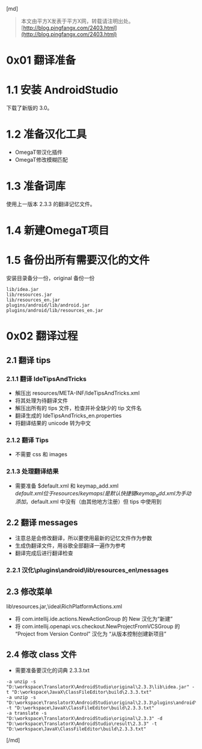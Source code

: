 [md]

>本文由平方X发表于平方X网，转载请注明出处。[http://blog.pingfangx.com/2403.html](http://blog.pingfangx.com/2403.html)

# 0x01 翻译准备
# 1.1 安装 AndroidStudio
下载了新版的 3.0。

# 1.2 准备汉化工具
* OmegaT带汉化插件
* OmegaT修改模糊匹配

# 1.3 准备词库
使用上一版本 2.3.3 的翻译记忆文件。

# 1.4 新建OmegaT项目

# 1.5 备份出所有需要汉化的文件
安装目录备分一份，original 备份一份
```
lib/idea.jar
lib/resources.jar
lib/resources_en.jar
plugins/android/lib/android.jar
plugins/android/lib/resources_en.jar
```


# 0x02 翻译过程
## 2.1 翻译 tips
### 2.1.1 翻译 IdeTipsAndTricks
* 解压出 resources/META-INF/IdeTipsAndTricks.xml
* 将其处理为待翻译文件
* 解压出所有的 tips 文件，检查并补全缺少的 tip 文件名
* 翻译生成的 IdeTipsAndTricks_en.properties
* 将翻译结果的 unicode 转为中文

### 2.1.2 翻译 Tips
* 不需要 css 和 images

### 2.1.3 处理翻译结果
* 需要准备 $default.xml 和 keymap_add.xml  
$default.xml 位于 resources/keymaps/ 是默认快捷键  
keymap_add.xml 为手动添加，$default.xml 中没有（由其他地方注册）但 tips 中使用到

## 2.2 翻译 messages
* 注意总是会修改翻译，所以要使用最新的记忆文件作为参数
* 生成伪翻译文件，用谷歌全部翻译一遍作为参考
* 翻译完成后进行翻译检查


### 2.2.1 汉化\plugins\android\lib\resources_en\messages

## 2.3 修改菜单
lib\resources.jar,\idea\RichPlatformActions.xml  
* 将 com.intellij.ide.actions.NewActionGroup 的 New 汉化为“新建”
* 将 com.intellij.openapi.vcs.checkout.NewProjectFromVCSGroup 的 “Project from Version Control” 汉化为 “从版本控制创建新项目”


## 2.4 修改 class 文件
* 需要准备要汉化的词典 2.3.3.txt
```
-a unzip -s "D:\workspace\TranslatorX\AndroidStudio\original\2.3.3\lib\idea.jar" -t "D:\workspace\JavaX\ClassFileEditor\build\2.3.3.txt"
-a unzip -s "D:\workspace\TranslatorX\AndroidStudio\original\2.3.3\plugins\android\lib\android.jar" -t "D:\workspace\JavaX\ClassFileEditor\build\2.3.3.txt"
-a translate -s "D:\workspace\TranslatorX\AndroidStudio\original\2.3.3" -d "D:\workspace\TranslatorX\AndroidStudio\result\2.3.3" -t "D:\workspace\JavaX\ClassFileEditor\build\2.3.3.txt"
```



[/md]